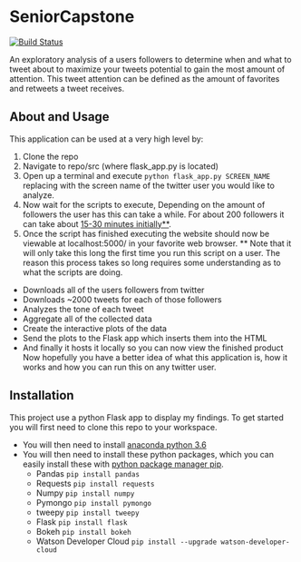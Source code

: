 # SeniorCapstone

[![Build Status](https://travis-ci.org/patrickbeekman/SeniorCapstone.svg?branch=master)](https://travis-ci.org/patrickbeekman/SeniorCapstone)

An exploratory analysis of a users followers to determine when and what to tweet about to maximize your tweets potential to gain the most amount of attention.
This tweet attention can be defined as the amount of favorites and retweets a tweet receives.

## About and Usage

This application can be used at a very high level by:
1. Clone the repo
2. Navigate to repo/src (where flask_app.py is located)
3. Open up a terminal and execute ```python flask_app.py SCREEN_NAME``` replacing with the screen name of the twitter user you would like to analyze.
4. Now wait for the scripts to execute, Depending on the amount of followers the user has this can take a while. For about 200 followers it can take about [15-30 minutes initially**](#Note1).
5. Once the script has finished executing the website should now be viewable at localhost:5000/ in your favorite web browser.
<a id="Note1">**</a> Note that it will only take this long the first time you run this script on a user. The reason this process takes so long requires some understanding as to what the scripts are doing.
* Downloads all of the users followers from twitter
* Downloads ~2000 tweets for each of those followers
* Analyzes the tone of each tweet
* Aggregate all of the collected data
* Create the interactive plots of the data
* Send the plots to the Flask app which inserts them into the HTML
* And finally it hosts it locally so you can now view the finished product
Now hopefully you have a better idea of what this application is, how it works and how you can run this on any twitter user.


## Installation

This project use a python Flask app to display my findings. To get started you will first need to clone this repo to your workspace.
* You will then need to install [anaconda python 3.6](https://conda.io/docs/user-guide/install/index.html)
* You will then need to install these python packages, which you can easily install these with [python package manager pip](https://pip.pypa.io/en/stable/installing/).
  * Pandas ```pip install pandas```
  * Requests ```pip install requests```
  * Numpy ```pip install numpy```
  * Pymongo ```pip install pymongo```
  * tweepy ```pip install tweepy```
  * Flask ```pip install flask```
  * Bokeh ```pip install bokeh```
  * Watson Developer Cloud ```pip install --upgrade watson-developer-cloud```
